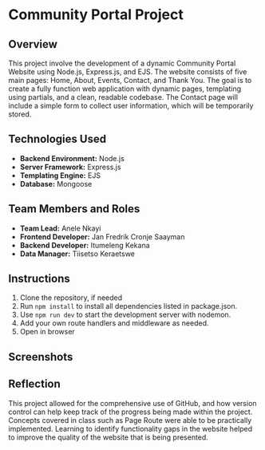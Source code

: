 # Community Portal Project

## Overview
This project involve the development of a dynamic Community Portal Website using Node.js, Express.js, and EJS. The website consists of five main pages: Home, About, Events, Contact, and Thank You. The goal is to create a fully function web application with dynamic pages, templating using partials, and a clean, readable codebase. The Contact page will include a simple form to collect user information, which will be temporarily stored.

## Technologies Used
* **Backend Environment:** Node.js
* **Server Framework:** Express.js
* **Templating Engine:** EJS
* **Database:** Mongoose

## Team Members and Roles
* **Team Lead:** Anele Nkayi
* **Frontend Developer:** Jan Fredrik Cronje Saayman
* **Backend Developer:** Itumeleng Kekana
* **Data Manager:** Tiisetso Keraetswe

## Instructions

1. Clone the repository, if needed
2. Run `npm install` to install all dependencies listed in package.json.
3. Use `npm run dev` to start the development server with nodemon.
4. Add your own route handlers and middleware as needed.
5. Open in browser

## Screenshots
## Reflection
This project allowed for the comprehensive use of GitHub, and how version control can help keep track of the progress being made within the project. Concepts covered in class such as Page Route were able to be practically implemented. Learning to identify functionality gaps in the website helped to improve the quality of the website that is being presented.  